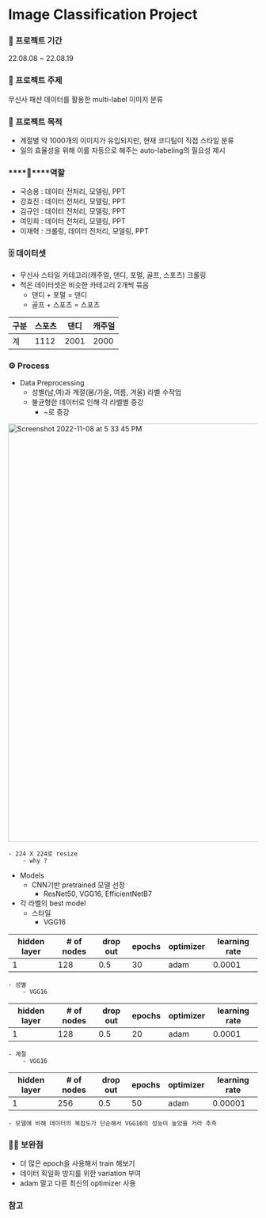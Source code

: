 
# Image Classification Project


### ****📅**** 프로젝트 기간

22.08.08 ~ 22.08.19

### ****📔**** 프로젝트 주제

무신사 패션 데이터를 활용한 multi-label 이미지 분류

### ****📔**** 프로젝트 목적
- 계절별 약 1000개의 이미지가 유입되지만, 현재 코디팀이 직접 스타일 분류
- 일의 효율성을 위해 이를 자동으로 해주는 auto-labeling의 필요성 제시

### ****💪****역할

- 국승용 : 데이터 전처리, 모델링, PPT
- 강효진 : 데이터 전처리, 모델링, PPT
- 김규인 : 데이터 전처리, 모델링, PPT
- 여민희 : 데이터 전처리, 모델링, PPT
- 이재혁 : 크롤링, 데이터 전처리, 모델링, PPT

### ****🗄️**** 데이터셋

- 무신사 스타일 카테고리(캐주얼, 댄디, 포멀, 골프, 스포츠) 크롤링
- 적은 데이터셋은 비슷한 카테고리 2개씩 묶음
    - 댄디 + 포멀 = 댄디
    - 골프 + 스포츠 = 스포츠

| 구분 | 스포츠 | 댄디 | 캐주얼 |
| --- | --- | --- | --- |
| 계 | 1112 | 2001 | 2000 |

### ****⚙️ Process****

- Data Preprocessing
    - 성별(남,여)과 계절(봄/가을, 여름, 겨울) 라벨 수작업
    - 불균형한 데이터로 인해 각 라벨별 증강
        - ~로 증강
<img width="846" alt="Screenshot 2022-11-08 at 5 33 45 PM" src="https://user-images.githubusercontent.com/104626180/202327384-5682e8cb-69b1-41d1-a667-de8698842ff8.png">

    - 224 X 224로 resize
        - why ? 




- Models
    - CNN기반 pretrained 모델 선정
        - ResNet50, VGG16, EfficientNetB7
- 각 라벨의 best model
    - 스타일
        - VGG16
 
| hidden layer | # of nodes | drop out | epochs | optimizer | learning rate|
| --- | --- | --- | --- | --- | --- |
| 1 | 128 | 0.5 | 30 | adam | 0.0001 |

    - 성별
        - VGG16
      
| hidden layer | # of nodes | drop out | epochs | optimizer | learning rate|
| --- | --- | --- | --- | --- | --- |
| 1 | 128 | 0.5 | 20 | adam | 0.0001 |
  
    - 계절
        - VGG16

| hidden layer | # of nodes | drop out | epochs | optimizer | learning rate|
| --- | --- | --- | --- | --- | --- |
| 1 | 256 | 0.5 | 50 | adam | 0.00001|

    - 모델에 비해 데이터의 복잡도가 단순해서 VGG16의 성능이 높았을 거라 추측

### 🙌🏻 보완점

- 더 많은 epoch을 사용해서 train 해보기
- 데이터 획일화 방지를 위한 variation 부여
- adam 말고 다른 최신의 optimizer 사용

### 참고

